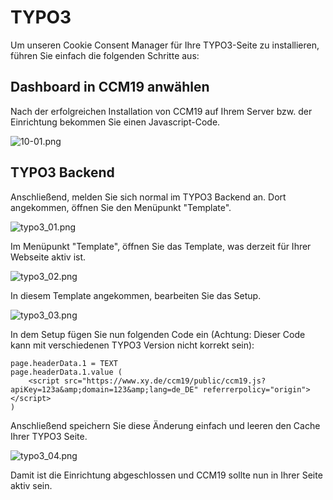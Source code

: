 # TYPO3

Um unseren Cookie Consent Manager für Ihre TYPO3-Seite zu installieren, führen Sie einfach die folgenden Schritte aus:

## Dashboard in CCM19 anwählen

Nach der erfolgreichen Installation von CCM19 auf Ihrem Server bzw. der Einrichtung bekommen Sie einen Javascript-Code.

![10-01.png](../../assets/10-01.png)

## TYPO3 Backend

Anschließend, melden Sie sich normal im TYPO3 Backend an. Dort angekommen, öffnen Sie den Menüpunkt "Template".

![typo3_01.png](../../assets/typo3_01.png)

Im Menüpunkt "Template", öffnen Sie das Template, was derzeit für Ihrer Webseite aktiv ist.

![typo3_02.png](../../assets/typo3_02.png)

In diesem Template angekommen, bearbeiten Sie das Setup.

![typo3_03.png](../../assets/typo3_03.png)

In dem Setup fügen Sie nun folgenden Code ein (Achtung: Dieser Code kann mit verschiedenen TYPO3 Version nicht korrekt sein):

```
page.headerData.1 = TEXT
page.headerData.1.value (
    <script src="https://www.xy.de/ccm19/public/ccm19.js?apiKey=123a&amp;domain=123&amp;lang=de_DE" referrerpolicy="origin"></script>
)
```

Anschließend speichern Sie diese Änderung einfach und leeren den Cache Ihrer TYPO3 Seite.

![typo3_04.png](../../assets/typo3_04.png)

Damit ist die Einrichtung abgeschlossen und CCM19 sollte nun in Ihrer Seite aktiv sein.
